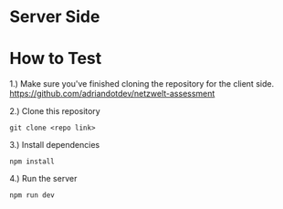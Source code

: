 # Server Side

# How to Test
1.) Make sure you've finished cloning the repository for the client side. https://github.com/adriandotdev/netzwelt-assessment

2.) Clone this repository
```
git clone <repo link>
```

3.) Install dependencies
```
npm install
```

4.) Run the server
```
npm run dev
```
